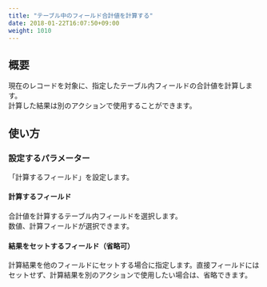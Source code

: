 ```yaml
---
title: "テーブル中のフィールド合計値を計算する"
date: 2018-01-22T16:07:50+09:00
weight: 1010
---
```


## 概要

現在のレコードを対象に、指定したテーブル内フィールドの合計値を計算します。  
計算した結果は別のアクションで使用することができます。

## 使い方

### 設定するパラメーター

「計算するフィールド」を設定します。

#### 計算するフィールド

合計値を計算するテーブル内フィールドを選択します。  
数値、計算フィールドが選択できます。

#### 結果をセットするフィールド（省略可）

計算結果を他のフィールドにセットする場合に指定します。直接フィールドにはセットせず、計算結果を別のアクションで使用したい場合は、省略できます。

